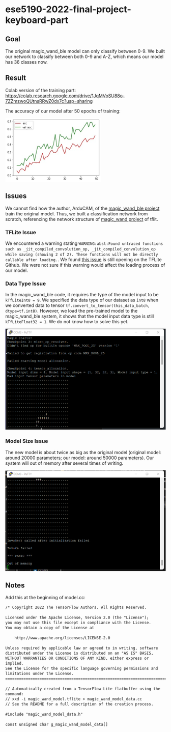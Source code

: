 # ese5190-2022-final-project-keyboard-part

## Goal
The original magic_wand_ble model can only classify between 0-9. We built our network to classify between both 0-9 and A-Z, which means our model has 36 classes now.

## Result
Colab version of the training part: https://colab.research.google.com/drive/1JqMVoSU88o-7ZZmzwoQUtnsRRwZ0dx7c?usp=sharing

The accuracy of our model after 50 epochs of training:

<img src="./images/keyboard_model_acc_epochs_50.jpg" alt="Accuracy" width="300"/>

## Issues
We cannot find how the author, ArduCAM, of the [magic_wand_ble project](https://github.com/ArduCAM/pico-tflmicro/tree/main/examples/magic_wand_ble) train the original model. Thus, we built a classification network from scratch, referencing the network structure of [magic_wand project](https://github.com/tensorflow/tflite-micro/tree/main/tensorflow/lite/micro/examples/magic_wand) of tflit.

### TFLite Issue
We encountered a warning stating `WARNING:absl:Found untraced functions such as _jit_compiled_convolution_op, _jit_compiled_convolution_op while saving (showing 2 of 2). These functions will not be directly callable after loading.`. We found [this issue](https://github.com/tensorflow/tensorflow/issues/47554) is still opening on the TFLite Github. We were not sure if this warning would affect the loading process of our model.

### Data Type Issue
In the magic_wand_ble code, it requires the type of the model input to be `kTfLiteInt8 = 9`. We specified the data type of our dataset as `int8` when we converted data to tensor `tf.convert_to_tensor(this_data_batch, dtype=tf.int8)`. However, we load the pre-trained model to the magic_wand_ble system, it shows that the model input data type is still `kTfLiteFloat32 = 1`. We do not know how to solve this yet.

<img src="./images/data_type_issue.png" alt="Data_Type_Issue" width="600"/>

### Model Size Issue
The new model is about twice as big as the original model (original model: around 20000 parameters; our model: around 50000 parameters). Our system will out of memory after several times of writing.

<img src="./images/out_of_memory_issue.png" alt="Memory_Issue" width="600"/>

## Notes
Add this at the beginning of model.cc:

```
/* Copyright 2022 The TensorFlow Authors. All Rights Reserved.

Licensed under the Apache License, Version 2.0 (the "License");
you may not use this file except in compliance with the License.
You may obtain a copy of the License at

    http://www.apache.org/licenses/LICENSE-2.0

Unless required by applicable law or agreed to in writing, software
distributed under the License is distributed on an "AS IS" BASIS,
WITHOUT WARRANTIES OR CONDITIONS OF ANY KIND, either express or implied.
See the License for the specific language governing permissions and
limitations under the License.
==============================================================================*/

// Automatically created from a TensorFlow Lite flatbuffer using the command:
// xxd -i magic_wand_model.tflite > magic_wand_model_data.cc
// See the README for a full description of the creation process.

#include "magic_wand_model_data.h"

const unsigned char g_magic_wand_model_data[]
```
